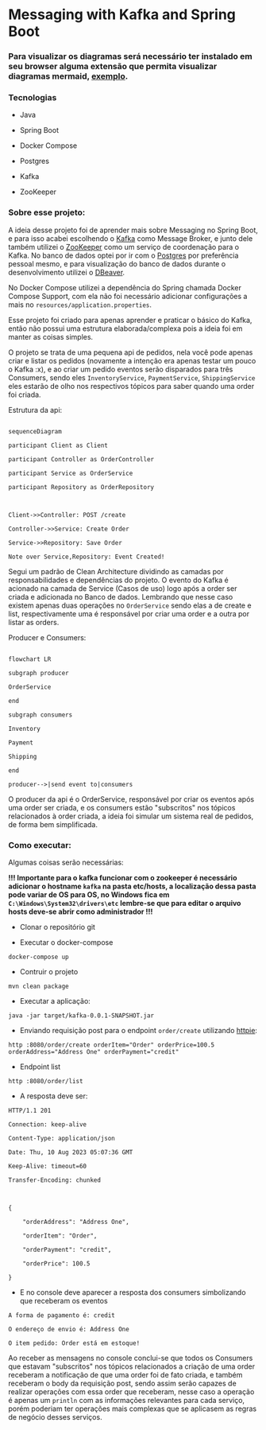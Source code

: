 # Messaging with Kafka and Spring Boot

  

### **Para visualizar os diagramas será necessário ter instalado em seu browser alguma extensão que permita visualizar diagramas mermaid, [exemplo](https://addons.opera.com/en/extensions/details/markdown-diagrams/).**

  

### Tecnologias

  

- Java

- Spring Boot

- Docker Compose

- Postgres

- Kafka

- ZooKeeper

  

### Sobre esse projeto:

  

A ideia desse projeto foi de aprender mais sobre Messaging no Spring Boot, e para isso acabei escolhendo o [Kafka](https://kafka.apache.org) como Message Broker, e junto dele também utilizei o [ZooKeeper](https://zookeeper.apache.org) como um serviço de coordenação para o Kafka. No banco de dados optei por ir com o [Postgres](https://www.postgresql.org) por preferência pessoal mesmo, e para visualização do banco de dados durante o desenvolvimento utilizei o [DBeaver](https://dbeaver.io).

  

No Docker Compose utilizei a dependência do Spring chamada Docker Compose Support, com ela não foi necessário adicionar configurações a mais no `resources/application.properties`.

  

Esse projeto foi criado para apenas aprender e praticar o básico do Kafka, então não possui uma estrutura elaborada/complexa pois a ideia foi em manter as coisas simples.

  

O projeto se trata de uma pequena api de pedidos, nela você pode apenas criar e listar os pedidos (novamente a intenção era apenas testar um pouco o Kafka :x), e ao criar um pedido eventos serão disparados para três Consumers, sendo eles `InventoryService`, `PaymentService`, `ShippingService` eles estarão de olho nos respectivos tópicos para saber quando uma order foi criada.

  

Estrutura da api:

  

```mermaid

sequenceDiagram

participant Client as Client

participant Controller as OrderController

participant Service as OrderService

participant Repository as OrderRepository

  

Client->>Controller: POST /create

Controller->>Service: Create Order

Service->>Repository: Save Order

Note over Service,Repository: Event Created!
```

  

Segui um padrão de Clean Architecture dividindo as camadas por responsabilidades e dependências do projeto. O evento do Kafka é acionado na camada de Service (Casos de uso) logo após a order ser criada e adicionada no Banco de dados. Lembrando que nesse caso existem apenas duas operações no `OrderService` sendo elas a de create e list, respectivamente uma é responsável por criar uma order e a outra por listar as orders.

  

Producer e Consumers:

  

```mermaid

flowchart LR

subgraph producer

OrderService

end

subgraph consumers

Inventory

Payment

Shipping

end

producer-->|send event to|consumers
```

O producer da api é o OrderService, responsável por criar os eventos após uma order ser criada, e os consumers estão "subscritos" nos tópicos relacionados à order criada, a ideia foi simular um sistema real de pedidos, de forma bem simplificada.

  

### Como executar:

  

Algumas coisas serão necessárias:

  

**!!! Importante para o kafka funcionar com o zookeeper é necessário adicionar o hostname `kafka` na pasta etc/hosts, a localização dessa pasta pode variar de OS para OS, no Windows fica em `C:\Windows\System32\drivers\etc` lembre-se que para editar o arquivo hosts deve-se abrir como administrador !!!**

  

- Clonar o repositório git

- Executar o docker-compose

  

```
docker-compose up
```

  

- Contruir o projeto

  

```
mvn clean package
```

  

- Executar a aplicação:

  

```
java -jar target/kafka-0.0.1-SNAPSHOT.jar
```

  

- Enviando requisição post para o endpoint `order/create` utilizando [httpie](https://httpie.io):

```
http :8080/order/create orderItem="Order" orderPrice=100.5 orderAddress="Address One" orderPayment="credit"
```

  

- Endpoint list

  

```
http :8080/order/list
```

  

- A resposta deve ser:

  

```
HTTP/1.1 201

Connection: keep-alive

Content-Type: application/json

Date: Thu, 10 Aug 2023 05:07:36 GMT

Keep-Alive: timeout=60

Transfer-Encoding: chunked

  

{

    "orderAddress": "Address One",

    "orderItem": "Order",

    "orderPayment": "credit",

    "orderPrice": 100.5

}
```

  

- E no console deve aparecer a resposta dos consumers simbolizando que receberam os eventos

```
A forma de pagamento é: credit

O endereço de envio é: Address One

O item pedido: Order está em estoque!
```

Ao receber as mensagens no console conclui-se que todos os Consumers que estavam "subscritos" nos tópicos relacionados a criação de uma order receberam a notificação de que uma order foi de fato criada, e também receberam o body da requisição post, sendo assim serão capazes de realizar operações com essa order que receberam, nesse caso a operação é apenas um `println` com as informações relevantes para cada serviço, porém poderiam ter operações mais complexas que se aplicasem as regras de negócio desses serviços.
